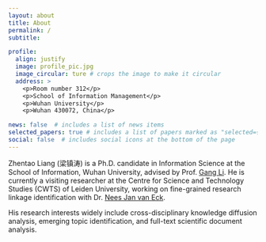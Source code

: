 ```yaml
---
layout: about
title: About
permalink: /
subtitle: 

profile:
  align: justify
  image: profile_pic.jpg
  image_circular: ture # crops the image to make it circular
  address: >
    <p>Room number 312</p>
    <p>School of Information Management</p>
    <p>Wuhan University</p>
    <p>Wuhan 430072, China</p>

news: false  # includes a list of news items
selected_papers: true # includes a list of papers marked as "selected={true}"
social: false  # includes social icons at the bottom of the page
---
```


Zhentao Liang (梁镇涛) is a Ph.D. candidate in Information Science at the School of Information, Wuhan University, advised by Prof. [Gang Li](https://sim.whu.edu.cn/info/1050/4928.htm). He is currently a visiting researcher at the Centre for Science and Technology Studies (CWTS) of Leiden University, working on fine-grained research linkage identification with Dr. [Nees Jan van Eck](https://www.cwts.nl/people/nees-jan-van-eck).

His research interests widely include cross-disciplinary knowledge diffusion analysis, emerging topic identification, and full-text scientific document analysis.
